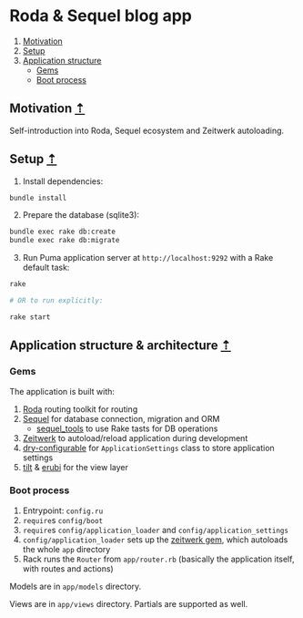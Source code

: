 # Roda & Sequel blog app

1. [Motivation](#motivation-⇡)
2. [Setup](#setup-⇡)
3. [Application structure](#application-structure--architecture-⇡)
    * [Gems](#gems)
    * [Boot process](#boot-process)

## Motivation [⇡](#top)

Self-introduction into Roda, Sequel ecosystem and Zeitwerk autoloading.

## Setup [⇡](#top)

1. Install dependencies:

```sh
bundle install
```

2. Prepare the database (sqlite3):

```sh
bundle exec rake db:create
bundle exec rake db:migrate
```

3. Run Puma application server at `http://localhost:9292` with a Rake default task:

```sh
rake

# OR to run explicitly:

rake start
```

## Application structure & architecture [⇡](#top)

### Gems
The application is built with:
1. [Roda](https://github.com/jeremyevans/roda) routing toolkit for routing
2. [Sequel](https://github.com/jeremyevans/sequel) for database connection, migration and ORM
   - [sequel_tools](https://github.com/rosenfeld/sequel_tools) to use Rake tasts for DB operations
3. [Zeitwerk](https://github.com/fxn/zeitwerk) to autoload/reload application during development
4. [dry-configurable](https://github.com/dry-rb/dry-configurable) for `ApplicationSettings` class to store application settings
5. [tilt](https://github.com/rtomayko/tilt) & [erubi](https://github.com/jeremyevans/erubi) for the view layer

### Boot process

1. Entrypoint: `config.ru`
2. `require`s `config/boot`
3. `require`s `config/application_loader` and `config/application_settings`
4. `config/application_loader` sets up the [zeitwerk gem](https://github.com/fxn/zeitwerk), which autoloads the whole `app` directory
5. Rack runs the `Router` from `app/router.rb` (basically the application itself, with routes and actions)

Models are in `app/models` directory.

Views are in `app/views` directory. Partials are supported as well.
